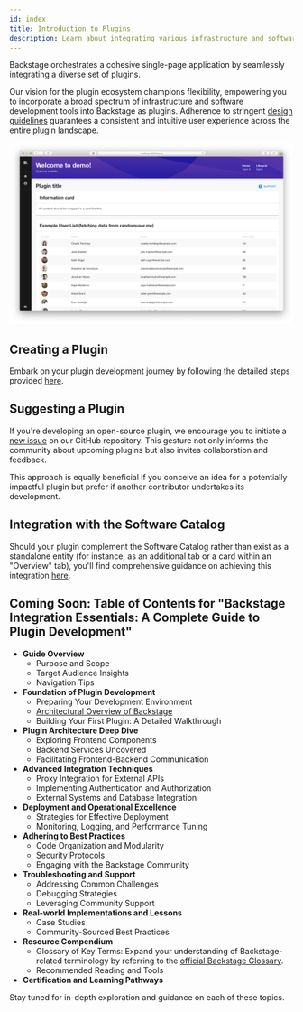 ```yaml
---
id: index
title: Introduction to Plugins
description: Learn about integrating various infrastructure and software development tools into Backstage through plugins.
---
```


Backstage orchestrates a cohesive single-page application by seamlessly integrating a diverse set of plugins.

Our vision for the plugin ecosystem champions flexibility, empowering you to incorporate a broad spectrum of infrastructure and software development tools into Backstage as plugins. Adherence to stringent [design guidelines](../dls/design.md) guarantees a consistent and intuitive user experience across the entire plugin landscape.

![Plugin Screenshot](../assets/plugins/my-plugin_screenshot.png)

## Creating a Plugin

Embark on your plugin development journey by following the detailed steps provided [here](create-a-plugin.md).

## Suggesting a Plugin

If you're developing an open-source plugin, we encourage you to initiate a [new issue](https://github.com/backstage/backstage/issues/new?labels=plugin&template=plugin_template.md&title=%5BPlugin%5D+THE+PLUGIN+NAME) on our GitHub repository. This gesture not only informs the community about upcoming plugins but also invites collaboration and feedback.

This approach is equally beneficial if you conceive an idea for a potentially impactful plugin but prefer if another contributor undertakes its development.

## Integration with the Software Catalog

Should your plugin complement the Software Catalog rather than exist as a standalone entity (for instance, as an additional tab or a card within an "Overview" tab), you'll find comprehensive guidance on achieving this integration [here](integrating-plugin-into-software-catalog.md).

## Coming Soon: Table of Contents for "Backstage Integration Essentials: A Complete Guide to Plugin Development"

- **Guide Overview**
  - Purpose and Scope
  - Target Audience Insights
  - Navigation Tips
- **Foundation of Plugin Development**
  - Preparing Your Development Environment
  - [Architectural Overview of Backstage](https://backstage.io/docs/overview/architecture-overview/)
  - Building Your First Plugin: A Detailed Walkthrough
- **Plugin Architecture Deep Dive**
  - Exploring Frontend Components
  - Backend Services Uncovered
  - Facilitating Frontend-Backend Communication
- **Advanced Integration Techniques**
  - Proxy Integration for External APIs
  - Implementing Authentication and Authorization
  - External Systems and Database Integration
- **Deployment and Operational Excellence**
  - Strategies for Effective Deployment
  - Monitoring, Logging, and Performance Tuning
- **Adhering to Best Practices**
  - Code Organization and Modularity
  - Security Protocols
  - Engaging with the Backstage Community
- **Troubleshooting and Support**
  - Addressing Common Challenges
  - Debugging Strategies
  - Leveraging Community Support
- **Real-world Implementations and Lessons**
  - Case Studies
  - Community-Sourced Best Practices
- **Resource Compendium**
  - Glossary of Key Terms: Expand your understanding of Backstage-related terminology by referring to the [official Backstage Glossary](https://backstage.io/docs/references/glossary).
  - Recommended Reading and Tools
- **Certification and Learning Pathways**

Stay tuned for in-depth exploration and guidance on each of these topics.
